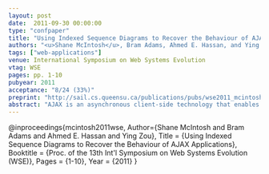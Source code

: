 ```yaml
---
layout: post
date:  2011-09-30 00:00:00
type: "confpaper"
title: "Using Indexed Sequence Diagrams to Recover the Behaviour of AJAX Applications"
authors: "<u>Shane McIntosh</u>, Bram Adams, Ahmed E. Hassan, and Ying Zou"
tags: ["web-applications"]
venue: International Symposium on Web Systems Evolution
vtag: WSE
pages: pp. 1-10
pubyear: 2011
acceptance: "8/24 (33%)"
preprint: "http://sail.cs.queensu.ca/publications/pubs/wse2011_mcintosh.pdf"
abstract: "AJAX is an asynchronous client-side technology that enables feature-rich, interactive Web 2.0 applications. AJAX applications and technologies are very complex compared to classic web applications, having to cope with asynchronous communication over (unstable) network connections. Yet, AJAX developers still rely on the ad hoc development processes and techniques of the early '00s. To determine how the inherent complexity of AJAX impacts the design and maintenance of AJAX applications, this paper studies the amount of code reuse across the different features of an AJAX application. Furthermore, we analyze how the design of existing AJAX systems deal with AJAX-specific crosscutting concerns, such as handling the loss of network connectivity. We use dynamic analysis to recover the run-time behaviour of AJAX applications in the form of sequence diagrams that are indexed by the different asynchronous communication states that the application can be in. Exploratory case studies on three AJAX applications show that (1) a majority (60-90%) of the run-time behaviour is shared, theoretically simplifying maintenance, and (2) that the studied projects seem unprepared for loss of network connectivity, often presenting the user with an incorrect view of the application state."
---
```

@inproceedings{mcintosh2011wse,
	Author={Shane McIntosh and Bram Adams and Ahmed E. Hassan and Ying Zou},
	Title = {Using Indexed Sequence Diagrams to Recover the Behaviour of AJAX Applications},
	Booktitle = {Proc. of the 13th Int'l Symposium on Web Systems Evolution (WSE)},
	Pages = {1-10},
	Year = {2011}
}
